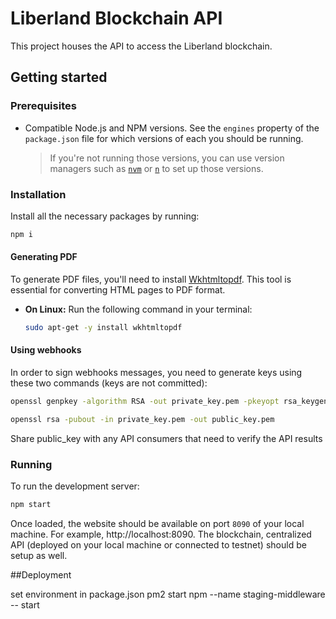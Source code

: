 # Liberland Blockchain API

This project houses the API to access the Liberland blockchain.

## Getting started

### Prerequisites

-   Compatible Node.js and NPM versions. See the `engines` property of the `package.json` file for which versions of each you should be running.
    > If you're not running those versions, you can use version managers such as [`nvm`](https://github.com/nvm-sh/nvm) or [`n`](https://github.com/tj/n) to set up those versions.

### Installation

Install all the necessary packages by running:

```bash
npm i
```

#### Generating PDF

To generate PDF files, you'll need to install [Wkhtmltopdf](https://wkhtmltopdf.org/). This tool is essential for converting HTML pages to PDF format.

-   **On Linux:**
    Run the following command in your terminal:
    ```bash
    sudo apt-get -y install wkhtmltopdf
    ```

#### Using webhooks

In order to sign webhooks messages, you need to generate keys using these two commands (keys are not committed):

```bash
openssl genpkey -algorithm RSA -out private_key.pem -pkeyopt rsa_keygen_bits:2048
```

```bash
openssl rsa -pubout -in private_key.pem -out public_key.pem
```

Share public_key with any API consumers that need to verify the API results

### Running

To run the development server:

```bash
npm start
```

Once loaded, the website should be available on port `8090` of your local machine. For example, http://localhost:8090.
The blockchain, centralized API (deployed on your local machine or connected to testnet) should be setup as well.

##Deployment

set environment in package.json
pm2 start npm --name staging-middleware -- start
